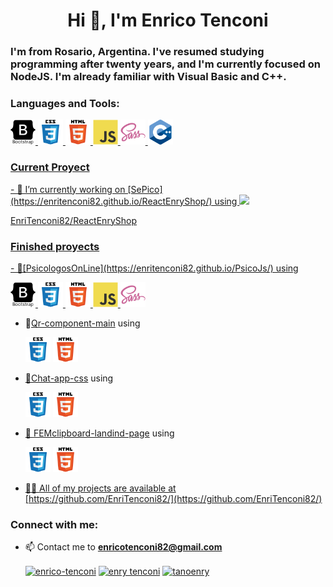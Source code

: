 <h1 align="center">Hi 👋, I'm Enrico Tenconi</h1>
<h3 align="left">I'm from Rosario, Argentina. I've resumed studying programming after twenty years, and I'm currently focused on NodeJS. I'm already familiar with Visual Basic and C++.</h3>

<h3 align="left">Languages and Tools:</h3>
<p align="left"> <a href="https://getbootstrap.com" target="_blank" rel="noreferrer">

   <img src="https://raw.githubusercontent.com/devicons/devicon/master/icons/bootstrap/bootstrap-plain-wordmark.svg" alt="bootstrap" width="40" height="40"/> </a> <a 
href="https://www.w3schools.com/cpp/" target="_blank" rel="noreferrer"> <img src="https://raw.githubusercontent.com/devicons/devicon/master/icons/css3/css3-original-wordmark.svg" alt="css3" width="40" height="40"/> </a> <a href="https://www.w3.org/html/" target="_blank" rel="noreferrer"><img src="https://raw.githubusercontent.com/devicons/devicon/master/icons/html5/html5-original-wordmark.svg" alt="html5" width="40" height="40"/> </a> <a href="https://developer.mozilla.org/en-US/docs/Web/JavaScript" target="_blank" rel="noreferrer"><img src="https://raw.githubusercontent.com/devicons/devicon/master/icons/javascript/javascript-original.svg" alt="javascript" width="40" height="40"/> </a> <a href="https://sass-lang.com" target="_blank" rel="noreferrer"><img src="https://raw.githubusercontent.com/devicons/devicon/master/icons/sass/sass-original.svg" alt="sass" width="40" height="40"/> </a> <img src="https://raw.githubusercontent.com/devicons/devicon/master/icons/cplusplus/cplusplus-original.svg" alt="cplusplus" width="40" height="40"/> </a> <a href="https://www.w3schools.com/css/" target="_blank" rel="noreferrer"> 
</p>



<h3> Current Proyect</h3>
- 🔭 I’m currently working on [SePico](https://enritenconi82.github.io/ReactEnryShop/) using 
 
 <img src="https://cdn.jsdelivr.net/gh/devicons/devicon/icons/react/react-original.svg" />
          
EnriTenconi82/ReactEnryShop

<h3> Finished proyects</h3>
- 🚩[PsicologosOnLine](https://enritenconi82.github.io/PsicoJs/) using 

   <img src="https://raw.githubusercontent.com/devicons/devicon/master/icons/bootstrap/bootstrap-plain-wordmark.svg" alt="bootstrap" width="40" height="40"/> </a> <a 
href="https://www.w3schools.com/cpp/" target="_blank" rel="noreferrer"> <img src="https://raw.githubusercontent.com/devicons/devicon/master/icons/css3/css3-original-wordmark.svg" alt="css3" width="40" height="40"/> </a> <a href="https://www.w3.org/html/" target="_blank" rel="noreferrer"><img src="https://raw.githubusercontent.com/devicons/devicon/master/icons/html5/html5-original-wordmark.svg" alt="html5" width="40" height="40"/> </a> <a href="https://developer.mozilla.org/en-US/docs/Web/JavaScript" target="_blank" rel="noreferrer"> <img src="https://raw.githubusercontent.com/devicons/devicon/master/icons/javascript/javascript-original.svg" alt="javascript" width="40" height="40"/> </a> <a href="https://sass-lang.com" target="_blank" rel="noreferrer"> <img src="https://raw.githubusercontent.com/devicons/devicon/master/icons/sass/sass-original.svg" alt="sass" width="40" height="40"/> </a> 

 - 🚩[Qr-component-main](https://enritenconi82.github.io/qr-code-component-main/) using 

   <img src="https://raw.githubusercontent.com/devicons/devicon/master/icons/css3/css3-original-wordmark.svg" alt="css3" width="40" height="40"/> </a> <a href="https://www.w3.org/html/" target="_blank" rel="noreferrer"><img src="https://raw.githubusercontent.com/devicons/devicon/master/icons/html5/html5-original-wordmark.svg" alt="html5" width="40" height="40"/> </a> <a href="https://developer.mozilla.org/en-US/docs/Web/JavaScript" target="_blank" rel="noreferrer"> 

 - 🚩[Chat-app-css](https://enritenconi82.github.io/chat-app-css-illustration-master/) using
  
   <img src="https://raw.githubusercontent.com/devicons/devicon/master/icons/css3/css3-original-wordmark.svg" alt="css3" width="40" height="40"/> </a> <a    href="https://www.w3.org/html/" target="_blank" rel="noreferrer"><img src="https://raw.githubusercontent.com/devicons/devicon/master/icons/html5/html5-original-wordmark.svg" alt="html5" width="40" height="40"/> </a> <a href="https://developer.mozilla.org/en-US/docs/Web/JavaScript" target="_blank" rel="noreferrer"> 

  
  
  - 🚩 [FEMclipboard-landind-page](https://enritenconi82.github.io/FEMclipboard-landing-page-master/) using  
  
    <img src="https://raw.githubusercontent.com/devicons/devicon/master/icons/css3/css3-original-wordmark.svg" alt="css3" width="40" height="40"/> </a> <a href="https://www.w3.org/html/" target="_blank" rel="noreferrer"><img src="https://raw.githubusercontent.com/devicons/devicon/master/icons/html5/html5-original-wordmark.svg" alt="html5" width="40" height="40"/> </a> <a href="https://developer.mozilla.org/en-US/docs/Web/JavaScript" target="_blank" rel="noreferrer"> 
 

  
  

- 👨‍💻 All of my projects are available at [https://github.com/EnriTenconi82/](https://github.com/EnriTenconi82/)





<h3 align="left">Connect with me:</h3>
<p align="left">

- 📫 Contact me to **enricotenconi82@gmail.com**

    <a href="https://linkedin.com/in/enrico-tenconi" target="blank"><img align="center" src="https://raw.githubusercontent.com/rahuldkjain/github-profile-readme-generator/master/src/images/icons/Social/linked-in-alt.svg" alt="enrico-tenconi" height="30" width="40" /></a>
<a href="https://fb.com/enry tenconi" target="blank"><img align="center" src="https://raw.githubusercontent.com/rahuldkjain/github-profile-readme-generator/master/src/images/icons/Social/facebook.svg" alt="enry tenconi" height="30" width="40" /></a>
<a href="https://instagram.com/tanoenry" target="blank"><img align="center" src="https://raw.githubusercontent.com/rahuldkjain/github-profile-readme-generator/master/src/images/icons/Social/instagram.svg" alt="tanoenry" height="30" width="40" /></a>
</p>


